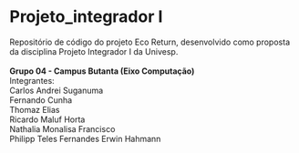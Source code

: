 # Projeto_integrador I

Repositório de código do projeto Eco Return, desenvolvido como proposta da disciplina Projeto Integrador I da Univesp. <br><br>
**Grupo 04 - Campus Butanta (Eixo Computação)** <br>
Integrantes: <br>
Carlos Andrei Suganuma <br>
Fernando Cunha <br>
Thomaz Elias <br>
Ricardo Maluf Horta <br>
Nathalia Monalisa Francisco <br>
Philipp Teles Fernandes Erwin Hahmann <br>
